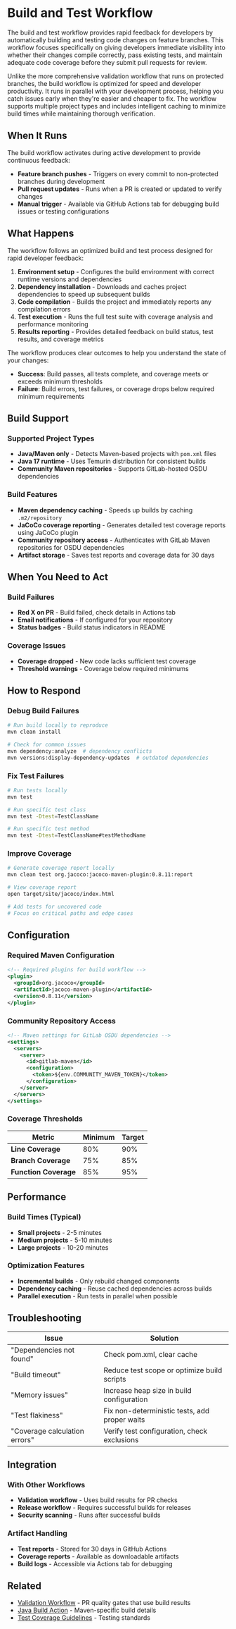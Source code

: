 # Build and Test Workflow

The build and test workflow provides rapid feedback for developers by automatically building and testing code changes on feature branches. This workflow focuses specifically on giving developers immediate visibility into whether their changes compile correctly, pass existing tests, and maintain adequate code coverage before they submit pull requests for review.

Unlike the more comprehensive validation workflow that runs on protected branches, the build workflow is optimized for speed and developer productivity. It runs in parallel with your development process, helping you catch issues early when they're easier and cheaper to fix. The workflow supports multiple project types and includes intelligent caching to minimize build times while maintaining thorough verification.

## When It Runs

The build workflow activates during active development to provide continuous feedback:

- **Feature branch pushes** - Triggers on every commit to non-protected branches during development
- **Pull request updates** - Runs when a PR is created or updated to verify changes
- **Manual trigger** - Available via GitHub Actions tab for debugging build issues or testing configurations

## What Happens

The workflow follows an optimized build and test process designed for rapid developer feedback:

1. **Environment setup** - Configures the build environment with correct runtime versions and dependencies
2. **Dependency installation** - Downloads and caches project dependencies to speed up subsequent builds
3. **Code compilation** - Builds the project and immediately reports any compilation errors
4. **Test execution** - Runs the full test suite with coverage analysis and performance monitoring
5. **Results reporting** - Provides detailed feedback on build status, test results, and coverage metrics

The workflow produces clear outcomes to help you understand the state of your changes:
- **Success**: Build passes, all tests complete, and coverage meets or exceeds minimum thresholds
- **Failure**: Build errors, test failures, or coverage drops below required minimum requirements

## Build Support

### Supported Project Types
- **Java/Maven only** - Detects Maven-based projects with `pom.xml` files
- **Java 17 runtime** - Uses Temurin distribution for consistent builds
- **Community Maven repositories** - Supports GitLab-hosted OSDU dependencies

### Build Features
- **Maven dependency caching** - Speeds up builds by caching `.m2/repository`
- **JaCoCo coverage reporting** - Generates detailed test coverage reports using JaCoCo plugin
- **Community repository access** - Authenticates with GitLab Maven repositories for OSDU dependencies
- **Artifact storage** - Saves test reports and coverage data for 30 days

## When You Need to Act

### Build Failures
- **Red X on PR** - Build failed, check details in Actions tab
- **Email notifications** - If configured for your repository
- **Status badges** - Build status indicators in README

### Coverage Issues
- **Coverage dropped** - New code lacks sufficient test coverage
- **Threshold warnings** - Coverage below required minimums

## How to Respond

### Debug Build Failures
```bash
# Run build locally to reproduce
mvn clean install

# Check for common issues
mvn dependency:analyze  # dependency conflicts
mvn versions:display-dependency-updates  # outdated dependencies
```

### Fix Test Failures
```bash
# Run tests locally
mvn test

# Run specific test class
mvn test -Dtest=TestClassName

# Run specific test method
mvn test -Dtest=TestClassName#testMethodName
```

### Improve Coverage
```bash
# Generate coverage report locally
mvn clean test org.jacoco:jacoco-maven-plugin:0.8.11:report

# View coverage report
open target/site/jacoco/index.html

# Add tests for uncovered code
# Focus on critical paths and edge cases
```

## Configuration

### Required Maven Configuration
```xml
<!-- Required plugins for build workflow -->
<plugin>
  <groupId>org.jacoco</groupId>
  <artifactId>jacoco-maven-plugin</artifactId>
  <version>0.8.11</version>
</plugin>
```

### Community Repository Access
```xml
<!-- Maven settings for GitLab OSDU dependencies -->
<settings>
  <servers>
    <server>
      <id>gitlab-maven</id>
      <configuration>
        <token>${env.COMMUNITY_MAVEN_TOKEN}</token>
      </configuration>
    </server>
  </servers>
</settings>
```

### Coverage Thresholds
| Metric | Minimum | Target |
|--------|---------|---------|
| **Line Coverage** | 80% | 90% |
| **Branch Coverage** | 75% | 85% |
| **Function Coverage** | 85% | 95% |

## Performance

### Build Times (Typical)
- **Small projects** - 2-5 minutes
- **Medium projects** - 5-10 minutes
- **Large projects** - 10-20 minutes

### Optimization Features
- **Incremental builds** - Only rebuild changed components
- **Dependency caching** - Reuse cached dependencies across builds
- **Parallel execution** - Run tests in parallel when possible

## Troubleshooting

| Issue | Solution |
|-------|----------|
| "Dependencies not found" | Check pom.xml, clear cache |
| "Build timeout" | Reduce test scope or optimize build scripts |
| "Memory issues" | Increase heap size in build configuration |
| "Test flakiness" | Fix non-deterministic tests, add proper waits |
| "Coverage calculation errors" | Verify test configuration, check exclusions |

## Integration

### With Other Workflows
- **Validation workflow** - Uses build results for PR checks
- **Release workflow** - Requires successful builds for releases
- **Security scanning** - Runs after successful builds

### Artifact Handling
- **Test reports** - Stored for 30 days in GitHub Actions
- **Coverage reports** - Available as downloadable artifacts
- **Build logs** - Accessible via Actions tab for debugging

## Related

- [Validation Workflow](validation.md) - PR quality gates that use build results
- [Java Build Action](../actions/java-build/README.md) - Maven-specific build details
- [Test Coverage Guidelines](../decisions/adr_testing.md) - Testing standards